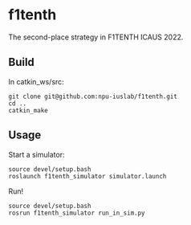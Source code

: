 # f1tenth

The second-place strategy in F1TENTH ICAUS 2022.

## Build
In catkin_ws/src:
```
git clone git@github.com:npu-iuslab/f1tenth.git
cd ..
catkin_make
```

## Usage
Start a simulator:
```
source devel/setup.bash
roslaunch f1tenth_simulator simulator.launch

```

Run!
```
source devel/setup.bash
rosrun f1tenth_simulator run_in_sim.py
```
